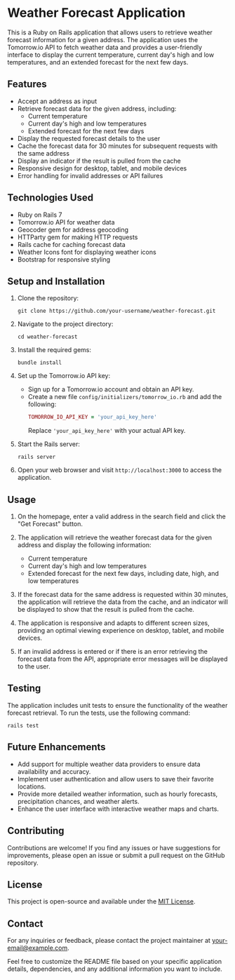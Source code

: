# Weather Forecast Application

This is a Ruby on Rails application that allows users to retrieve weather forecast information for a given address. The application uses the Tomorrow.io API to fetch weather data and provides a user-friendly interface to display the current temperature, current day's high and low temperatures, and an extended forecast for the next few days.

## Features

- Accept an address as input
- Retrieve forecast data for the given address, including:
    - Current temperature
    - Current day's high and low temperatures
    - Extended forecast for the next few days
- Display the requested forecast details to the user
- Cache the forecast data for 30 minutes for subsequent requests with the same address
- Display an indicator if the result is pulled from the cache
- Responsive design for desktop, tablet, and mobile devices
- Error handling for invalid addresses or API failures

## Technologies Used

- Ruby on Rails 7
- Tomorrow.io API for weather data
- Geocoder gem for address geocoding
- HTTParty gem for making HTTP requests
- Rails cache for caching forecast data
- Weather Icons font for displaying weather icons
- Bootstrap for responsive styling

## Setup and Installation

1. Clone the repository:
   ```
   git clone https://github.com/your-username/weather-forecast.git
   ```

2. Navigate to the project directory:
   ```
   cd weather-forecast
   ```

3. Install the required gems:
   ```
   bundle install
   ```

4. Set up the Tomorrow.io API key:
    - Sign up for a Tomorrow.io account and obtain an API key.
    - Create a new file `config/initializers/tomorrow_io.rb` and add the following:
      ```ruby
      TOMORROW_IO_API_KEY = 'your_api_key_here'
      ```
      Replace `'your_api_key_here'` with your actual API key.

5. Start the Rails server:
   ```
   rails server
   ```

6. Open your web browser and visit `http://localhost:3000` to access the application.

## Usage

1. On the homepage, enter a valid address in the search field and click the "Get Forecast" button.

2. The application will retrieve the weather forecast data for the given address and display the following information:
    - Current temperature
    - Current day's high and low temperatures
    - Extended forecast for the next few days, including date, high, and low temperatures

3. If the forecast data for the same address is requested within 30 minutes, the application will retrieve the data from the cache, and an indicator will be displayed to show that the result is pulled from the cache.

4. The application is responsive and adapts to different screen sizes, providing an optimal viewing experience on desktop, tablet, and mobile devices.

5. If an invalid address is entered or if there is an error retrieving the forecast data from the API, appropriate error messages will be displayed to the user.

## Testing

The application includes unit tests to ensure the functionality of the weather forecast retrieval. To run the tests, use the following command:
```
rails test
```

## Future Enhancements

- Add support for multiple weather data providers to ensure data availability and accuracy.
- Implement user authentication and allow users to save their favorite locations.
- Provide more detailed weather information, such as hourly forecasts, precipitation chances, and weather alerts.
- Enhance the user interface with interactive weather maps and charts.

## Contributing

Contributions are welcome! If you find any issues or have suggestions for improvements, please open an issue or submit a pull request on the GitHub repository.

## License

This project is open-source and available under the [MIT License](https://opensource.org/licenses/MIT).

## Contact

For any inquiries or feedback, please contact the project maintainer at your-email@example.com.

Feel free to customize the README file based on your specific application details, dependencies, and any additional information you want to include.